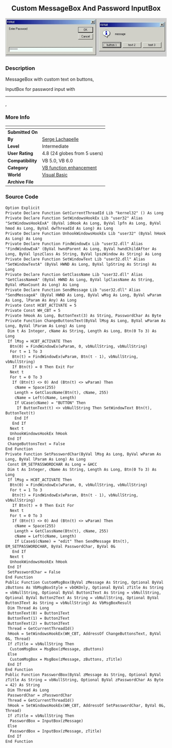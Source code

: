 ﻿<div align="center">

## Custom MessageBox And Password InputBox

<img src="PIC200512252839944.jpg">
</div>

### Description

MessageBox with custom text on buttons,

InputBox for password input with 

----

,
 
### More Info
 


<span>             |<span>
---                |---
**Submitted On**   |
**By**             |[Serge Lachapelle](https://github.com/Planet-Source-Code/PSCIndex/blob/master/ByAuthor/serge-lachapelle.md)
**Level**          |Intermediate
**User Rating**    |4.8 (24 globes from 5 users)
**Compatibility**  |VB 5\.0, VB 6\.0
**Category**       |[VB function enhancement](https://github.com/Planet-Source-Code/PSCIndex/blob/master/ByCategory/vb-function-enhancement__1-25.md)
**World**          |[Visual Basic](https://github.com/Planet-Source-Code/PSCIndex/blob/master/ByWorld/visual-basic.md)
**Archive File**   |[](https://github.com/Planet-Source-Code/serge-lachapelle-custom-messagebox-and-password-inputbox__1-63456/archive/master.zip)





### Source Code

```
Option Explicit
Private Declare Function GetCurrentThreadId Lib "kernel32" () As Long
Private Declare Function SetWindowsHookEx Lib "user32" Alias "SetWindowsHookExA" (ByVal idHook As Long, ByVal lpfn As Long, ByVal hmod As Long, ByVal dwThreadId As Long) As Long
Private Declare Function UnhookWindowsHookEx Lib "user32" (ByVal hHook As Long) As Long
Private Declare Function FindWindowEx Lib "user32.dll" Alias "FindWindowExA" (ByVal hwndParent As Long, ByVal hwndChildAfter As Long, ByVal lpszClass As String, ByVal lpszWindow As String) As Long
Private Declare Function SetWindowText Lib "user32.dll" Alias "SetWindowTextA" (ByVal HWND As Long, ByVal lpString As String) As Long
Private Declare Function GetClassName Lib "user32.dll" Alias "GetClassNameA" (ByVal HWND As Long, ByVal lpClassName As String, ByVal nMaxCount As Long) As Long
Private Declare Function SendMessage Lib "user32.dll" Alias "SendMessageA" (ByVal HWND As Long, ByVal wMsg As Long, ByVal wParam As Long, lParam As Any) As Long
Private Const HCBT_ACTIVATE = 5
Private Const WH_CBT = 5
Private hHook As Long, ButtonText(3) As String, PasswordChar As Byte
Private Function ChangeButtonsText(ByVal lMsg As Long, ByVal wParam As Long, ByVal lParam As Long) As Long
 Dim t As Integer, cName As String, Length As Long, Btn(0 To 3) As Long
 If lMsg = HCBT_ACTIVATE Then
  Btn(0) = FindWindowEx(wParam, 0, vbNullString, vbNullString)
  For t = 1 To 3
   Btn(t) = FindWindowEx(wParam, Btn(t - 1), vbNullString, vbNullString)
   If Btn(t) = 0 Then Exit For
  Next t
  For t = 0 To 3
   If (Btn(t) <> 0) And (Btn(t) <> wParam) Then
    cName = Space(255)
    Length = GetClassName(Btn(t), cName, 255)
    cName = Left(cName, Length)
    If UCase(cName) = "BUTTON" Then
     If ButtonText(t) <> vbNullString Then SetWindowText Btn(t), ButtonText(t)
    End If
   End If
  Next t
  UnhookWindowsHookEx hHook
 End If
 ChangeButtonsText = False
End Function
Private Function SetPasswordChar(ByVal lMsg As Long, ByVal wParam As Long, ByVal lParam As Long) As Long
 Const EM_SETPASSWORDCHAR As Long = &HCC
 Dim t As Integer, cName As String, Length As Long, Btn(0 To 3) As Long
 If lMsg = HCBT_ACTIVATE Then
  Btn(0) = FindWindowEx(wParam, 0, vbNullString, vbNullString)
  For t = 1 To 3
   Btn(t) = FindWindowEx(wParam, Btn(t - 1), vbNullString, vbNullString)
   If Btn(t) = 0 Then Exit For
  Next t
  For t = 0 To 3
   If (Btn(t) <> 0) And (Btn(t) <> wParam) Then
    cName = Space(255)
    Length = GetClassName(Btn(t), cName, 255)
    cName = Left(cName, Length)
    If LCase$(cName) = "edit" Then SendMessage Btn(t), EM_SETPASSWORDCHAR, ByVal PasswordChar, ByVal 0&
   End If
  Next t
  UnhookWindowsHookEx hHook
 End If
 SetPasswordChar = False
End Function
Public Function CustomMsgBox(ByVal zMessage As String, Optional ByVal zButtons As VbMsgBoxStyle = vbOKOnly, Optional ByVal zTitle As String = vbNullString, Optional ByVal Button1Text As String = vbNullString, Optional ByVal Button2Text As String = vbNullString, Optional ByVal Button3Text As String = vbNullString) As VbMsgBoxResult
 Dim Thread As Long
 ButtonText(0) = Button1Text
 ButtonText(1) = Button2Text
 ButtonText(2) = Button3Text
 Thread = GetCurrentThreadId()
 hHook = SetWindowsHookEx(WH_CBT, AddressOf ChangeButtonsText, ByVal 0&, Thread)
 If zTitle = vbNullString Then
  CustomMsgBox = MsgBox(zMessage, zButtons)
 Else
  CustomMsgBox = MsgBox(zMessage, zButtons, zTitle)
 End If
End Function
Public Function PasswordBox(ByVal zMessage As String, Optional ByVal zTitle As String = vbNullString, Optional ByVal zPasswordChar As Byte = 42) As String
 Dim Thread As Long
 PasswordChar = zPasswordChar
 Thread = GetCurrentThreadId()
 hHook = SetWindowsHookEx(WH_CBT, AddressOf SetPasswordChar, ByVal 0&, Thread)
 If zTitle = vbNullString Then
  PasswordBox = InputBox(zMessage)
 Else
  PasswordBox = InputBox(zMessage, zTitle)
 End If
End Function
```

